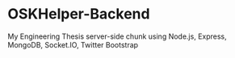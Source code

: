 OSKHelper-Backend
=================

My Engineering Thesis server-side chunk using Node.js, Express, MongoDB, Socket.IO, Twitter Bootstrap
